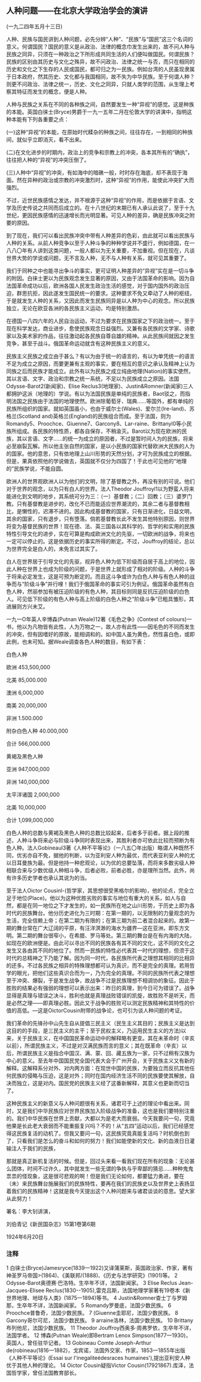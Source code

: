 ## 人种问题——在北京大学政治学会的演讲

 

(一九二四年五月十三日)

 

人种、民族与国民讲到人种问题，必先分辨“人种”、“民族”与“国民”这三个名词的意义。何谓国民？国民的意义是从政治、法律的概念巾发生出来的，故不问人种与民族之同异，只须在一种政治之下所形成共同生活的人们便叫做国民。何谓民族？民族的区别由其历史与文化之殊异，故不问政治、法律之统一与否，而只在相同的历史和文化之下生存的人民或国民，都可归之为一民族。例如台湾的人民虽现隶属于日本政府，然其历史、文化都与我国相同，故不失为中华民族。至于何谓人种？则更不问政治、法律之统一，历史、文化之同异，只就人类学的范围，从生理上考察其特征而发生的概念，便是人种。

人种与民族之关系在不同的各种族之间，自然要发生一种“异视”的感觉。这是种族的本能。英国白徕士(Bryce)男爵于一九一五年二月在伦敦大学的讲演中，指明这种本能有下列各重要之点：

(一)这种“异视”的本能，在原始时代糅杂的种族之间，往往存在，一到相同的种族间，就似乎立即消灭，看不出来。

(二)在文化进步的时期内，政治上的竞争和宗教上的冲突，各本其所有的“确执”，往往把人种的“异视”的冲突压倒了。

(三)人种中“异视”的冲突，有如海中的暗礁一般，时时存在海底，却不表现于海面。然在异种的政治或宗教的冲突激烈时，这种“异视”的作用，能使此冲突扩大而强烈。

不过，近世民族感情之发达，并不根源于这种“异视”的作用，而是依据于言语、文学及历史传说之共同而后成立的。在十八世纪的末期已有人承认此说了，至于十九世纪，更因民族感情的迅速增长而光明显著。可见人种的差异，确是民族冲突之附要的原因。

到了现在，我们可以看出民族冲突中带有人种差异的色彩，由此就可以看出民族与人种的关系。从前人种竞争以至于人种斗争的种种学说并不盛行，例如德国，在一八八〇年有人讲到这类问题，一般人都以为无关重要，不加重视。但在现在，凡谈世界大势的学说或问题，无不言及人种，无不与人种有关系，就可见其重要了。

我们于同种之中也能寻出争斗的事实，更可证明人种差异的“异视”实在是一切斗争的附因。白徕士更以为民族观念发生显著的原因，又由于法国革命的影响。因为自法国革命成功以后，欧洲各国人民发生政治生活的感觉，对于国内国外的政治压迫，群思抗拒，因此遂发生国民统一的要求。这种要求不免又牵动了人种的枢纽，于是就发生人种的关系，又因此而发生民族同异是以人种为中心的观念。所以民族独立，无论在欧亚各洲的各民族主义运动，均是特别激昂。

在德国一八四六年的人民自治运动，不过为要求在民族国家之下的政治统一。至于现在科学发达，商业进步，愈使民族观念日益强烈。又兼有各民族的文学家、诗歌家以及美术家的作品，往往激动起各民族自尊自雄的精神。从此民族间就因之发生竞争，甚至于战斗。俄国革命运动就含有这种民族主义的意义。

民族主义民族之成立由于甚么？有以为由于统一的语言的，有以为单凭统一的语言不足为成立之原因，而要更兼有主观的事实，要在相互的意识之承认及精神上认为同族之后而民族才能成立。此外有以为民族之成立纯由地理(Nation)的事实使然，其以言语、文字、政治和宗教之统一系统，不足以为民族成立之原因。法国Odysse-Barot2(新闻家)、Elise Reclus3(地理家)、Justin&Romner(新闻家)三人都拥护这派（地理的）学说。有以为法国民族是单纯的民族者，Baot驳之，而指明法国之民族由于法国的地理使然。欧洲除葡萄牙、瑞典……等国外，都有单纯的民族所组织的国家。就如英国虽小，也由于威尔士(Wales)、爱尔兰(lre-land)、苏格兰(Scotland and)英格兰(England)的民族组合而成。至于法国，则为Romandy5、Proochce、Giuenne7、Garcony8、Lar-raine、Brittanyl0等小民族所组成。各民族的特性质，都各自保存，不稍渝灭。Barot以为现在欧洲的民族，其以言语、文字……的统一为成立的原因者，不过是暂时间人为的民族，将来必至崩裂瓦解。所以他主张自然的国家，是以小民族的国家代替欧洲大民族的人为的国家。他的意思，只有依地理上山川形势的天然分划，才可为民族成立的根据。但是，果真依照他的学说做去，英国就不仅分为四国了！于此也可见他的“地理的”民族学说，不能自圆。

欧洲人的世界观欧洲人以为他们的文明，除了基督教之外，再没有别的可说。他们对于世界的观念，以为只有白人的世界。法人Theodor Jouffroyl1以为野蛮人将来能进化到文明的地步，其系统可分为三：（一）基督教；（二）回教；（三）婆罗门教。只有基督教是进步的，改化不已而能适应世界潮流的，其余二者与基督教相比，是懒性的，迟滞不进的。因此构成基督教的国家，只有日渐进化，日益文明，其余的国家，只有退步，只有堕落。倘若基督教长此不发生其他特别原因，则世界将变为基督民族的世界！现在德、法、英三国各以其科学的、哲学的和实用的民族特性引导文化的进步，实在可算是构成欧洲文化的先驱，一切欧洲的战争，将来也一定可以停止的。这是依据历史的事实所得的断定。不过，Jouffroy的结论，总以为世界完全是白人的，未免言过其实了。

白人在世界居于引导文化的先驱，视异色人种为低下阶级而自居于高上的地位，因此人种在世界上也成为阶级的问题，于是世界上就形成了相对的阶级。人种的斗争于将来必定发生，这是可预为断定的。而且这斗争或许为白色人种与有色人种的战争而与“阶级斗争”并行哩！我们于俄国革命的事实可引为例证。俄国革命虽然有白色人种，然丽参加有被压迫阶级的有色人种，其目标则同是反抗压迫阶级的白色人。可见低下阶级的有色人种与高上阶级的白色人种之“阶级斗争”已粗具雏形，其进展则方兴未艾。

一九一O年英人辛博森(Putnan Weale)12著《毛色之争》(Contest of colours)一书，他以为凡物皆有此性，人为万物之一，故人亦有此性——因毛色的不同而发生的冲突，但有因嗜好的原故，能相调和的。如中国人虽为黄色，然性喜白色，或即此例，也未可知。据Weale调查各色人种的数目，有如下表：

白色人种

欧洲 453,500,000

北美 85,000.000

澳洲 6,000,000

南美 20,000,000

非洲 1.500.000

附杂白色人种 40.000,000

合计 566,000.000

黄褐及黑色人种

亚洲 947,000,000

非洲 140,000,000

太平洋诸国 2,000,000

北美 10,000,000

合计 1,099,000,000

白色人种的总数与黄褐及黑色人种的总数比较起来，后者多于前者。据上段的推述，人种斗争将来必与阶级斗争同时表现出来，其胜利者亦可依此比较而预断为有色人种。法人Gobineaul3著《人种不平等论》（一八五〇年出版）略谓人种既然不同，优劣亦自不免，据他的判断，以为亚利安人种为最优，而代表亚利安人种的尤以日耳曼族为最。但是他持一种悲观论，以为优的总要坠落，而将来多数劣级人种相联合来与少数优级人种相斗争，后者必败，前者必胜，亦是理所当然。此外，尚有许多历史学者也承认其说为的当。

至于法人Oictor Cousinl-(哲学家，其思想很受黑格尔的影响)，他的论点，完全立足于地位(Place)。他以为这种优胜劣败的事实与地位有重大的关系，如人与自然，都是在同一地位之下才发生的，如一民族所在地之山川形势，于历史上即为各时代的民族舞台。他分历史进化为三时期：在第一期的，以无限制的力量观念的为生活，完全信赖上帝；在第二期为有限的；在第三期为前二者混合起来的。故第一期的舞台常在广大辽阔的平原，有汪洋溟渺的海水为疆界—这在亚洲，即东方文明。第二期的舞台很窄小，在希腊、罗马等处。第三期的舞台是在有内海的大陆，如现在的欧洲便是。由此可以寻出不同的民族各有其不同的文化，这不同的文化之发生又各由其不同的地位了。然而一民族的特性必代表其一时代的理想，但须于这时代的总精神之下乃能了解。因为同一时代，各民族所代表之理想其相同的比相异的还多。不过各民族之相异的特殊理想都可认为真识，而不是完全的真理。若用哲学的眼光，把他们这些真识合而为一，乃为完全的真理。不同的民族所代表之理想至于冲突、爆裂，于是发生战争，故战争不过是民族理想不相调协的象征。因此于胜败的结果必有强弱的理想可以表示出来：昨日的真理，到今日可为错误了。战争显得是真理与错误之决斗，胜利也就是真理战败错误的凯旋，故胜败不是听天，而是必然之理——即真理必胜。因此又于战争的胜败可以测定民族精神和其特性的价值的高低。—这是OictorCousin附带的战争论，也可引为谈人种问题的考证。

我们革命的先锋孙中山先生自从提倡三民主义（民生主义其目的；民族主义是达到这目的的手段，是三民主义的主干；至于民权主义，乃运用民生主义的方法)以来，关于民族主义，在中国国民革命运动中的解释略有更变。其在未革命时（辛亥以前），所谓民族主义，不过是对汉满民族而言的意义；其在既革命（辛亥）以后，所谓民族主义是指合中国汉、满、蒙、回、藏五族为一家，只不过稍有汉族为中心的意义。至去年中国国民党全国代表大会于广州开会，关于民族主义又有新的解释。这解释系分对外、对内两方面：在现世中国的民族，为要独立而反抗其他任何民族的侵略与压迫，这是对外；同时在国内经济生活不同的民族要使其解放，自决而独立，这是对内。国民党的民族主义经了这番新解释，其意义也更新而切当了。

这种民族主义的新意义与人种问题很有关系，诸君可于上述的理论中看出来。同时，又是我们中华民族应对世界民族加入阶级战争的准备，这也是我们要特别注重的。我们中华民族在世界上贡献，大都以为是老大而衰弱。今天我要问一句，究竟他果是长此老大衰弱而不能重振复兴吗？不的！从“五四”运动以后，我们已经感觉得这民族复活的动机了。但我又要问一句，这民族究竟真能复活吗？时机倒也到了，只看我们是怎么的奋斗和如何的努力！我们如能使新的文化、新的血液日日灌输注人于我们的民族，

那就是真正新机复活的时候。但是，回过头来看一看我们现在所有的现象：无论甚么团体，时间不过许久，其中就发生一些无谓的争执与乎卑鄙的猜忌……种种鬼鬼祟祟的怪现象，这是很可悲观的啊！但是我们无论如何，都要猛力勇进，要在（未）来民族舞台施展我们的民族特性，要再在我们的民族史以及世界史上表扬显着我们的民族精神！这就是我今天提出这个人种问题来与诸君谈谈的意思。望大家从此努力！

 

署名：李大钊讲演，

刘伯青记《新民国杂志》15第1卷第6期

1924年6月20日

 

### 注释
1 白徕士(Bryce)Jamesryce(1839一1922)又译蒲莱斯，英国政治家、作家，著有神圣罗马帝国>(1864)、《美联邦/(1888)、《历史与法学研究》(1901)等。
2 Odysse-Barot奥德赛·巴洛特。生卒年不详，法国新闻家。
3 Elise Reclus Jean-Jacques-Elisee Reclus(1830--1905),雷克吕斯，法国地理学家著有19卷本《新世界地理、地球与人类》(1875一1894)等书。
4 Justin&Romner查士丁与罗姆那，生卒年不详，法国新闻家。
5 Romandy罗曼底，法国少数民族。
6 Proochce普鲁奇，法国少数民族。
7 (Giuenne圭耶尼，法国少数民族。
8 Garcony哥尔可尼，法国少数民族。
9 arraine洛林，法国少数民族。
10 Brittany布列他尼，法国少数民族。
11 Theodor Jouffroy西奥多·周弗罗依，生卒年不详，法国学者。
12 博森(Putnan Weale)即Bertram Lenox Simpson(1877一1930)，英国人，曾任驻华记者。
13 Gobineau Comte Joseph-Arthur de(robineau(1816一1882)，戈宾诺，法国外交家、作家，1853一1855年出版《人种不平等论》(Essai sur I'inegaliteédesraces humaines'),提出亚利安人种优于其他人种的理论。
14 Oictor Cousin疑指Victor Cousin(17921867).库泽，法国哲学家，曾任法国教育部长。

